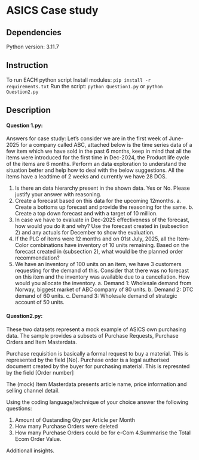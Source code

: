 # ASICS Case study


## Dependencies
Python version: 3.11.7


## Instruction
To run EACH python script
Install modules: `pip install -r requirements.txt`
Run the script: `python Question1.py` or `python Question2.py`

## Description
#### Question 1.py:
Answers for case study:
Let’s consider we are in the first week of June-2025 for a company called ABC, attached below is the time series data of a few item which we have sold in the past 6 months, keep in mind that all the items were introduced for the first time in Dec-2024, the Product life cycle of the items are 6 months. Perform an data exploration to understand the situation better and help how to deal with the below suggestions. 
All the items have a leadtime of 2 weeks and currently we have 28 DOS. 
1.	Is there an data hierarchy present in the shown data. Yes or No. Please justify your answer with reasoning. 
2.	Create a forecast based on this data for the upcoming 12months. 
a.	Create a bottoms up forecast and provide the reasoning for the same.
b.	Create a top down forecast and with a target of 10 million.
3.	In case we have to evaluate in Dec-2025 effectiveness of the forecast, how would you do it and why? Use the forecast created in (subsection 2) and any actuals for December to show the evaluation. 
4.	If the PLC of items were 12 months and on 01st July, 2025, all the Item-Color combinations have inventory of 10 units remaining. Based on the forecast created in (subsection 2), what would be the planned order recommendation?
5.	We have an inventory of 100 units on an item, we have 3 customers requesting for the demand of this. Consider that there was no forecast on this item and the inventory was available due to a cancellation. How would you allocate the inventory. 
a.	Demand 1: Wholesale demand from Norway, biggest market of ABC company of 80 units. 
b.	Demand 2: DTC demand of 60 units. 
c.	Demand 3: Wholesale demand of strategic account of 50 units.



#### Question2.py:
These two datasets represent a mock example of ASICS own purchasing data.
The sample provides a subsets of Purchase Requests, Purchase Orders and Item Masterdata.

Purchase requisition is basically a formal request to buy a material. This is represented by the field [No].
Purchase order is a legal authorised document created by the buyer for purchasing material. This is represnted by the field [Order number]

The (mock) Item Masterdata presents article name, price information and selling channel detail.

Using the coding language/technique of your choice answer the following questions:

1. Amount of Oustanding Qty per Article per Month
2. How many Purchase Orders were deleted
3. How many Purchase Orders could be for e-Com
4.Summarise the Total Ecom Order Value.

Additionall insights.




